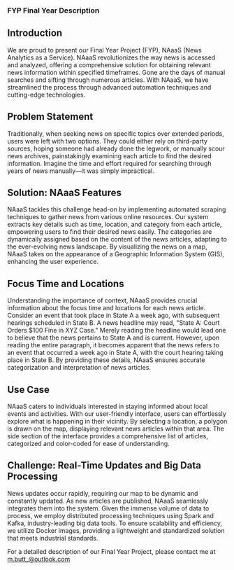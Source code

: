 ### FYP Final Year Description
## Introduction
We are proud to present our Final Year Project (FYP), NAaaS (News Analytics as a Service). NAaaS revolutionizes the way news is accessed and analyzed, offering a comprehensive solution for obtaining relevant news information within specified timeframes. Gone are the days of manual searches and sifting through numerous articles. With NAaaS, we have streamlined the process through advanced automation techniques and cutting-edge technologies.

## Problem Statement
Traditionally, when seeking news on specific topics over extended periods, users were left with two options. They could either rely on third-party sources, hoping someone had already done the legwork, or manually scour news archives, painstakingly examining each article to find the desired information. Imagine the time and effort required for searching through years of news manually—it was simply impractical.

## Solution: NAaaS Features
NAaaS tackles this challenge head-on by implementing automated scraping techniques to gather news from various online resources. Our system extracts key details such as time, location, and category from each article, empowering users to find their desired news easily. The categories are dynamically assigned based on the content of the news articles, adapting to the ever-evolving news landscape. By visualizing the news on a map, NAaaS takes on the appearance of a Geographic Information System (GIS), enhancing the user experience.

## Focus Time and Locations
Understanding the importance of context, NAaaS provides crucial information about the focus time and locations for each news article. Consider an event that took place in State A a week ago, with subsequent hearings scheduled in State B. A news headline may read, "State A: Court Orders $100 Fine in XYZ Case." Merely reading the headline would lead one to believe that the news pertains to State A and is current. However, upon reading the entire paragraph, it becomes apparent that the news refers to an event that occurred a week ago in State A, with the court hearing taking place in State B. By providing these details, NAaaS ensures accurate categorization and interpretation of news articles.

## Use Case
NAaaS caters to individuals interested in staying informed about local events and activities. With our user-friendly interface, users can effortlessly explore what is happening in their vicinity. By selecting a location, a polygon is drawn on the map, displaying relevant news articles within that area. The side section of the interface provides a comprehensive list of articles, categorized and color-coded for ease of understanding.

## Challenge: Real-Time Updates and Big Data Processing
News updates occur rapidly, requiring our map to be dynamic and constantly updated. As new articles are published, NAaaS seamlessly integrates them into the system. Given the immense volume of data to process, we employ distributed processing techniques using Spark and Kafka, industry-leading big data tools. To ensure scalability and efficiency, we utilize Docker images, providing a lightweight and standardized solution that meets industrial standards.

For a detailed description of our Final Year Project, please contact me at m.butt_@outlook.com
